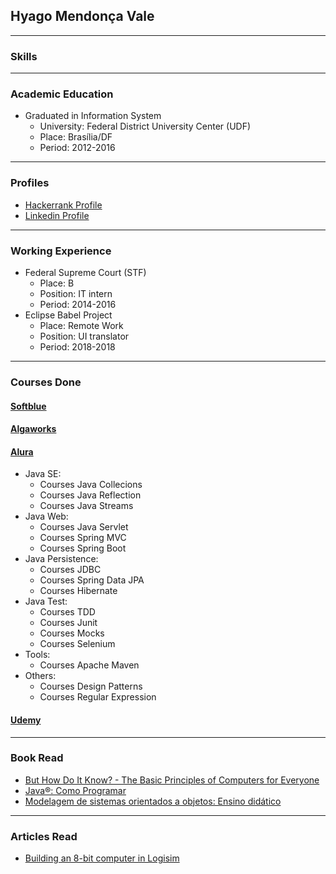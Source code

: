## Hyago Mendonça Vale
---
### Skills
---
### Academic Education
- Graduated in Information System 
  - University: Federal District University Center (UDF)  
  - Place: Brasília/DF
  - Period: 2012-2016
---
### Profiles
- [Hackerrank Profile](https://www.hackerrank.com/hyagomvale)
- [Linkedin Profile](https://www.linkedin.com/in/hyagomv/)
---
### Working Experience
- Federal Supreme Court (STF)
  - Place: B
  - Position: IT intern
  - Period: 2014-2016   
- Eclipse Babel Project
  - Place: Remote Work
  - Position: UI translator
  - Period: 2018-2018 
---
### Courses Done
#### [Softblue](https://www.softblue.com.br/)

#### [Algaworks](https://www.algaworks.com/)

#### [Alura](https://www.alura.com.br/)
- Java SE:
  - Courses Java Collecions
  - Courses Java Reflection 
  - Courses Java Streams
- Java Web:
  - Courses Java Servlet
  - Courses Spring MVC
  - Courses Spring Boot
- Java Persistence:
  - Courses JDBC
  - Courses Spring Data JPA
  - Courses Hibernate
- Java Test:
  - Courses TDD
  - Courses Junit
  - Courses Mocks
  - Courses Selenium 
- Tools:
  - Courses Apache Maven
- Others:
  - Courses Design Patterns
  - Courses Regular Expression

#### [Udemy](https://www.udemy.com/)
---
### Book Read
- [But How Do It Know? - The Basic Principles of Computers for Everyone](https://www.amazon.com.br/But-How-Know-Principles-Computers-ebook/dp/B00F25LEVC)
- [Java®: Como Programar](https://www.amazon.com.br/Java%C2%AE-como-programar-Paul-Deitel/dp/8543004799)
- [Modelagem de sistemas orientados a objetos: Ensino didático](https://www.amazon.com.br/Modelagem-Sistemas-Orientados-S%C3%A9rgio-Furgeri/dp/8536504617)
---
### Articles Read
- [Building an 8-bit computer in Logisim](https://medium.com/@karlrombauts/building-an-8-bit-computer-in-logisim-part-1-building-blocks-a4f1e5ea0d03)
